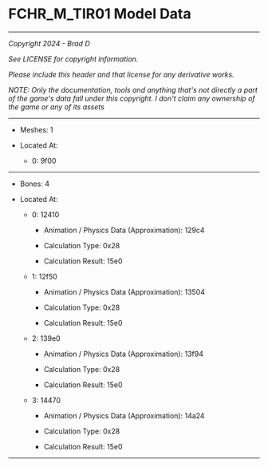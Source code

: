 # FCHR_M_TIR01 Model Data

---

*Copyright 2024 - Brad D*

*See LICENSE for copyright information.*

*Please include this header and that license for any derivative works.*

*NOTE: Only the documentation, tools and anything that's not directly a part of the game's data fall under this copyright. I don't claim any ownership of the game or any of its assets*

---

* Meshes: 1

* Located At:

  * 0: 9f00

---

* Bones: 4

* Located At:

  * 0: 12410

    * Animation / Physics Data (Approximation): 129c4

    * Calculation Type: 0x28

    * Calculation Result: 15e0

  * 1: 12f50

    * Animation / Physics Data (Approximation): 13504

    * Calculation Type: 0x28

    * Calculation Result: 15e0

  * 2: 139e0

    * Animation / Physics Data (Approximation): 13f94

    * Calculation Type: 0x28

    * Calculation Result: 15e0

  * 3: 14470

    * Animation / Physics Data (Approximation): 14a24

    * Calculation Type: 0x28

    * Calculation Result: 15e0

---

